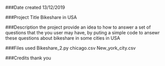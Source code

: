 ###Date created
13/12/2019

###Project Title
Bikeshare in USA

###Description
the project provide an idea to how to answer a set of questions that the you user may have, by puting a simple code to ansewr these questions about bikeshare in some cities in USA


###Files used
Bikeshare_2.py
chicago.csv
New_york_city.csv

###Credits
thank you



